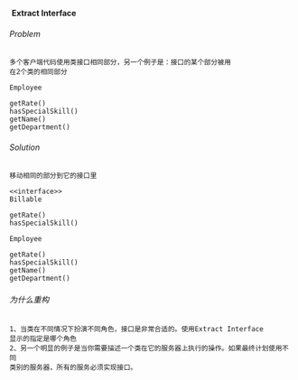 

​                                                  **Extract Interface**

###### Problem

```
多个客户端代码使用类接口相同部分，另一个例子是：接口的某个部分被用
在2个类的相同部分
```

```
Employee

getRate()
hasSpecialSkill()
getName()
getDepartment()
```

###### Solution

```
移动相同的部分到它的接口里
```

```
<<interface>>
Billable

getRate()
hasSpecialSkill()
```

```
Employee

getRate()
hasSpecialSkill()
getName()
getDepartment()
```

###### 为什么重构

```
1、当类在不同情况下扮演不同角色，接口是非常合适的。使用Extract Interface
显示的指定是哪个角色
2、另一个明显的例子是当你需要描述一个类在它的服务器上执行的操作。如果最终计划使用不同
类别的服务器，所有的服务必须实现接口。
```



